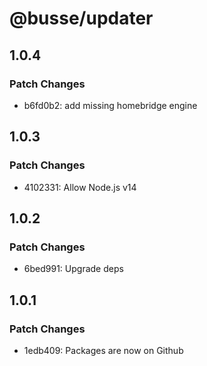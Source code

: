# @busse/updater

## 1.0.4

### Patch Changes

- b6fd0b2: add missing homebridge engine

## 1.0.3

### Patch Changes

- 4102331: Allow Node.js v14

## 1.0.2

### Patch Changes

- 6bed991: Upgrade deps

## 1.0.1

### Patch Changes

- 1edb409: Packages are now on Github
